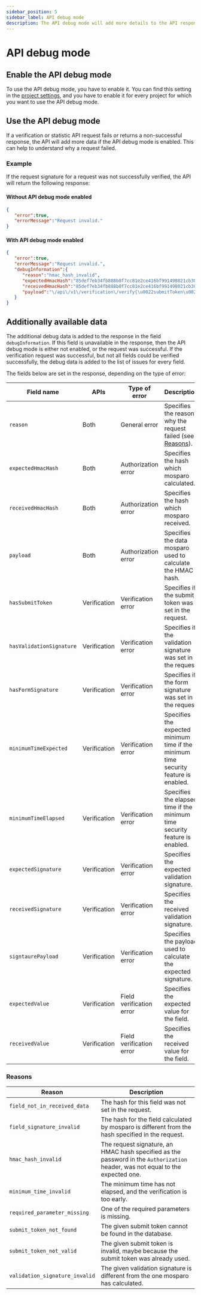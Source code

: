 ```yaml
---
sidebar_position: 5
sidebar_label: API debug mode
description: The API debug mode will add more details to the API responses to explain a response or failure.
---
```


# API debug mode

## Enable the API debug mode

To use the API debug mode, you have to enable it. You can find this setting in the [project settings](../usage/settings), and you have to enable it for every project for which you want to use the API debug mode.

## Use the API debug mode

If a verification or statistic API request fails or returns a non-successful response, the API will add more data if the API debug mode is enabled. This can help to understand why a request failed.

### Example

If the request signature for a request was not successfully verified, the API will return the following response:

#### Without API debug mode enabled

```json
{
   "error":true,
   "errorMessage":"Request invalid."
}
```

#### With API debug mode enabled

```json
{
   "error":true,
   "errorMessage":"Request invalid.",
   "debugInformation":{
      "reason":"hmac_hash_invalid",
      "expectedHmacHash":"85def7eb34fb888b0f7cc81e2ce416bf991498021cb302bf74cd1ed014384240",
      "receivedHmacHash":"85def7eb34fb888b0f7cc81e2ce416bf991498021cb302bf74cd1ed014384241",
      "payload":"\/api\/v1\/verification\/verify{\u0022submitToken\u0022:\u0022tMGF3RKb7u0Lg43R0aNmEvqFiBeb5f4jFu9jRnMGx2Q\u0022,\u0022validationSignature\u0022:\u00220d3aaea371261e6c7500dcee54fe23dceb12762a315df8bf539a9f5694442dbb\u0022,\u0022formSignature\u0022:\u002239a1b002684efdffb4255960520cc98d30de62a56299b585ebebd6beb090ed1f\u0022,\u0022formData\u0022:{\u0022emailAddress\u0022:\u002290adf74020cede3f838394bfc64d2981f7a60f06bd91dd55fcdf299970a3b1b9\u0022,\u0022first-name\u0022:\u00222d973910e3661a7aa7b6652ea399ad0134baabf8b8ede57e8061fe5e699c20fd\u0022,\u0022last-name\u0022:\u002246807bff9019eb387190a79fc24ccff43220ffd92cbf5897dd7cd0b3deddb4ea\u0022,\u0022message\u0022:\u0022304cc1877b9b333c560188e306f9f21a4880fdf2ff98e33f7c840fffd41a19cb\u0022,\u0022website\u0022:\u0022e3b0c44298fc1c149afbf4c8996fb92427ae41e4649b934ca495991b7852b855\u0022}}"
   }
}
```

## Additionally available data

The additional debug data is added to the response in the field `debugInformation`. If this field is unavailable in the response, then the API debug mode is either not enabled, or the request was successful. If the verification request was successful, but not all fields could be verified successfully, the debug data is added to the list of issues for every field.

The fields below are set in the response, depending on the type of error:

| Field name               | APIs         | Type of error            | Description                                                                          |
|--------------------------|--------------|--------------------------|--------------------------------------------------------------------------------------|
| `reason`                 | Both         | General error            | Specifies the reason why the request failed (see [Reasons](#reasons)).               |
| `expectedHmacHash`       | Both         | Authorization error      | Specifies the hash which mosparo calculated.                                         |
| `receivedHmacHash`       | Both         | Authorization error      | Specifies the hash which mosparo received.                                           |
| `payload`                | Both         | Authorization error      | Specifies the data mosparo used to calculate the HMAC hash.                          |
| `hasSubmitToken`         | Verification | Verification error       | Specifies if the submit token was set in the request.                                |
| `hasValidationSignature` | Verification | Verification error       | Specifies if the validation signature was set in the request.                        |
| `hasFormSignature`       | Verification | Verification error       | Specifies if the form signature was set in the request.                              |
| `minimumTimeExpected`    | Verification | Verification error       | Specifies the expected minimum time if the minimum time security feature is enabled. |
| `minimumTimeElapsed`     | Verification | Verification error       | Specifies the elapsed time if the minimum time security feature is enabled.          |
| `expectedSignature`      | Verification | Verification error       | Specifies the expected validation signature.                                         |
| `receivedSignature`      | Verification | Verification error       | Specifies the received validation signature.                                         |
| `signtaurePayload`       | Verification | Verification error       | Specifies the payload used to calculate the expected signature.                      |
| `expectedValue`          | Verification | Field verification error | Specifies the expected value for the field.                                          |
| `receivedValue`          | Verification | Field verification error | Specifies the received value for the field.                                          |

### Reasons

| Reason                         | Description                                                                                                                     |
|--------------------------------|---------------------------------------------------------------------------------------------------------------------------------|
| `field_not_in_received_data`   | The hash for this field was not set in the request.                                                                             |
| `field_signature_invalid`      | The hash for the field calculated by mosparo is different from the hash specified in the request.                               |
| `hmac_hash_invalid`            | The request signature, an HMAC hash specified as the password in the `Authorization` header, was not equal to the expected one. |
| `minimum_time_invalid`         | The minimum time has not elapsed, and the verification is too early.                                                            |
| `required_parameter_missing`   | One of the required parameters is missing.                                                                                      |
| `submit_token_not_found`       | The given submit token cannot be found in the database.                                                                         |
| `submit_token_not_valid`       | The given submit token is invalid, maybe because the submit token was already used.                                             |
| `validation_signature_invalid` | The given validation signature is different from the one mosparo has calculated.                                                |